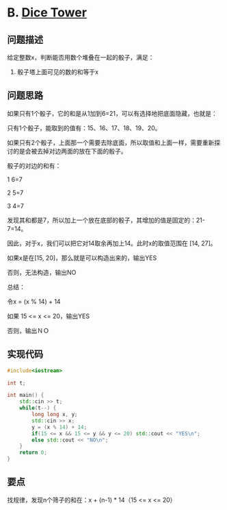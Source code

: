 # B. [Dice Tower](https://codeforces.com/problemset/problem/1266/B)

## 问题描述

给定整数x，判断能否用数个堆叠在一起的骰子，满足：

1. 骰子塔上面可见的数的和等于x



## 问题思路

如果只有1个骰子，它的和是从1加到6=21，可以有选择地把底面隐藏，也就是：

只有1个骰子，能取到的值有：15、16、17、18、19、20。



如果只有2个骰子，上面那一个需要去除底面，所以取值和上面一样，需要重新探讨的是会被去掉对边两面的放在下面的骰子。



骰子的对边的和有：

1 6=7

2 5=7

3 4=7

发现其和都是7，所以加上一个放在底部的骰子，其增加的值是固定的：21-7=14。



因此，对于x，我们可以把它对14取余再加上14。此时x的取值范围在 [14, 27]。



如果x是在[15, 20]，那么就是可以构造出来的，输出YES

否则，无法构造，输出NO



总结：

令x = (x % 14) + 14

如果 15 <= x <= 20，输出YES

否则，输出ＮＯ



## 实现代码

```c++
#include<iostream>

int t;

int main() {
	std::cin >> t;
	while(t--) {
		long long x, y;
		std::cin >> x;
		y = (x % 14) + 14;
		if(15 <= x && 15 <= y && y <= 20) std::cout << "YES\n";
		else std::cout << "NO\n";
	}
	return 0;
} 
```



## 要点

找规律，发现n个筛子的和在：x + (n-1) * 14（15  <= x <= 20）
